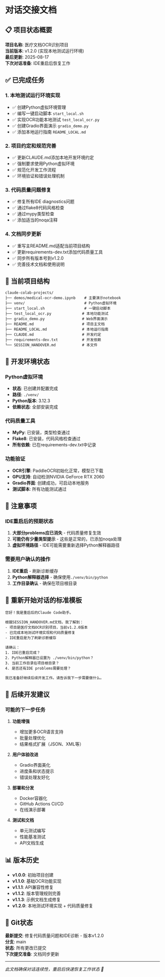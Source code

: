 # 对话交接文档

## 📋 项目状态概要

**项目名称**: 医疗文档OCR识别项目  
**当前版本**: v1.2.0 (实现本地测试运行环境)  
**最后更新**: 2025-08-17  
**下次对话准备**: IDE重启后恢复工作

## ✅ 已完成任务

### 1. 本地测试运行环境实现
- ✅ 创建Python虚拟环境管理
- ✅ 编写一键启动脚本 `start_local.sh`
- ✅ 实现OCR功能本地测试 `test_local_ocr.py`
- ✅ 创建Gradio界面演示 `gradio_demo.py`
- ✅ 添加本地运行指南 `README_LOCAL.md`

### 2. 项目约定和规范完善
- ✅ 更新CLAUDE.md添加本地开发环境约定
- ✅ 强制要求使用Python虚拟环境
- ✅ 规范化开发工作流程
- ✅ 环境验证和错误处理机制

### 3. 代码质量问题修复
- ✅ 修复所有IDE diagnostics问题
- ✅ 通过flake8代码风格检查
- ✅ 通过mypy类型检查
- ✅ 添加适当的noqa注释

### 4. 文档同步更新
- ✅ 重写主README.md适配当前项目结构
- ✅ 更新requirements-dev.txt添加代码质量工具
- ✅ 同步所有版本号到v1.2.0
- ✅ 完善技术文档和使用说明

## 🎯 当前项目结构

```
claude-colab-projects/
├── demos/medical-ocr-demo.ipynb    # 主要演示notebook
├── venv/                           # Python虚拟环境
├── start_local.sh                  # 一键启动脚本
├── test_local_ocr.py              # 本地功能测试
├── gradio_demo.py                 # Web界面演示
├── README.md                      # 项目主文档
├── README_LOCAL.md                # 本地运行指南
├── CLAUDE.md                      # 开发约定
├── requirements-dev.txt           # 开发依赖
└── SESSION_HANDOVER.md            # 本文件
```

## 🔧 开发环境状态

### Python虚拟环境
- **状态**: 已创建并配置完成
- **路径**: `./venv/`
- **Python版本**: 3.12.3
- **依赖状态**: 全部安装完成

### 代码质量工具
- **MyPy**: 已安装，类型检查通过
- **Flake8**: 已安装，代码风格检查通过
- **所有依赖**: 已在requirements-dev.txt中记录

### 功能验证
- **OCR引擎**: PaddleOCR初始化正常，模型已下载
- **GPU支持**: 自动检测NVIDIA GeForce RTX 2060
- **Gradio界面**: 创建成功，可启动本地服务
- **测试脚本**: 所有功能测试通过

## 🚨 注意事项

### IDE重启后的预期状态
1. **大部分problems应已消失** - 代码质量修复生效
2. **可能仍有少量类型提示** - 这些是正常的，已添加noqa处理
3. **虚拟环境路径** - IDE可能需要重新选择Python解释器路径

### 需要用户确认的操作
1. **IDE重启** - 刷新诊断缓存
2. **Python解释器选择** - 确保使用`./venv/bin/python`
3. **工作目录确认** - 确保在项目根目录

## 📝 重新开始对话的标准模板

```
您好！我是重启后的Claude Code助手。

根据SESSION_HANDOVER.md文档，我了解到：
- 项目是医疗文档OCR识别项目，当前v1.2.0版本
- 已完成本地测试环境实现和代码质量修复
- IDE重启是为了刷新诊断缓存

请确认：
1. IDE已重启完成？
2. Python解释器已设置为 ./venv/bin/python？
3. 当前工作目录在项目根目录？
4. 是否还有IDE problems需要处理？

我已准备好继续后续开发工作。请告诉我下一步需要做什么。
```

## 🎯 后续开发建议

### 可能的下一步任务
1. **功能增强**
   - 增加更多OCR语言支持
   - 批量处理优化
   - 结果格式扩展（JSON、XML等）

2. **用户体验改进**
   - Gradio界面美化
   - 进度条和状态提示
   - 错误处理友好化

3. **部署和分发**
   - Docker容器化
   - GitHub Actions CI/CD
   - 在线演示部署

4. **测试和文档**
   - 单元测试编写
   - 性能基准测试
   - API文档生成

## 📊 版本历史

- **v1.0.0**: 初始项目创建
- **v1.1.0**: 基础OCR功能实现
- **v1.1.1**: API兼容性修复
- **v1.1.2**: 版本管理规则完善
- **v1.1.3**: 示例文档生成修复
- **v1.2.0**: 本地测试环境实现 + 代码质量修复

## 💾 Git状态

**最新提交**: 修复代码质量问题和IDE诊断 - 版本v1.2.0  
**分支**: main  
**状态**: 所有更改已提交  
**下次提交准备**: 文档同步更新

---

*此文档确保对话连续性，重启后快速恢复工作状态 🚀*